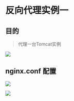 
# 反向代理实例一

## 目的
>代理一台Tomcat实例

![](https://raw.gitmirror.com/KwFruit/basic-picture-service/note-v1.0.0/img/202312061439966.png)

## nginx.conf 配置

![](https://raw.gitmirror.com/KwFruit/basic-picture-service/note-v1.0.0/img/202312061440425.png)

![](https://raw.gitmirror.com/KwFruit/basic-picture-service/note-v1.0.0/img/202312061440723.png)